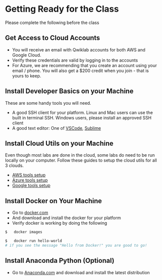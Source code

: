 # Getting Ready for the Class

Please complete the following before the class

## Get Access to Cloud Accounts

* You will receive an email with Qwiklab accounts for both AWS and Google Cloud.
* Verify these credentials are valid by logging in to the accounts
* For Azure, we are recommending that you create an account using your email / phone.  You will also get a $200 credit when you join - that is yours to keep.

## Install Developer Basics on your Machine

These are some handy tools you will need.

* A good SSH client for your platform.  Linux and Mac users can use the built in terminal SSH.  Windows users, please install an approved SSH client
* A good text editor: One of [VSCode](https://code.visualstudio.com/), [Sublime](https://www.sublimetext.com/)

## Install Cloud Utils on your Machine

Even though most labs are done in the cloud, some labs do need to be run locally on your computer.  Follow these guides to setup the cloud utils for all 3 clouds.

* [AWS tools setup](labs/01-intro/aws.md)
* [Azure tools setup](labs/01-intro/azure.md)
* [Google tools setup](labs/01-intro/gcp.md)

## Install Docker on Your Machine

* Go to [docker.com](https://www.docker.com/)
* And download and install the docker for your platform
* Verify docker is working by doing the following

```bash
$   docker images

$   docker run hello-world
# if you see the message "Hello from Docker!" you are good to go!
```

## Install Anaconda Python (Optional)

* Go to [Anaconda.com](https://www.anaconda.com/)  and download and install the latest distribution